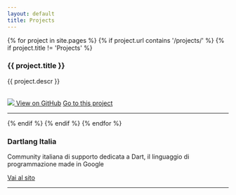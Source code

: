 ```yaml
---
layout: default
title: Projects
---
```


<div>
{% for project in site.pages %}
{% if project.url contains '/projects/' %}
{% if project.title != 'Projects' %}
	<div>
		<h3>{{ project.title }}</h3>
		{{ project.descr }}
		<p><br/>
			<a href="{{ project.github }}" class="btn "><img class="btn-img" src="/img/github.png"/> View on GitHub</a>
			<a href="/projects/{{ project.path }}" class="btn btn-info "> Go to this project</a>
		</p>
		<hr/>
	</div>
	{% endif %}
	{% endif %}
	{% endfor %}
	<div>
		<h3>Dartlang Italia</h3>
		<p>Community italiana di supporto dedicata a Dart, il linguaggio di programmazione made in Google</p>
		<p> <a href="http://www.dartlang-italia.it" class="btn btn-success">Vai al sito</a> </p>
		<hr/>
	</div>
</div>
